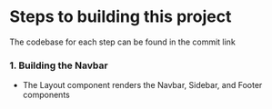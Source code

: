 # Steps to building this project

The codebase for each step can be found in the commit link

### 1. Building the Navbar
- The Layout component renders the Navbar, Sidebar, and Footer components

